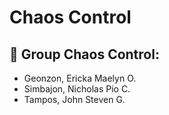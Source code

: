 # Chaos Control

## 📌 Group Chaos Control:
- Geonzon, Ericka Maelyn O.
- Simbajon, Nicholas Pio C.
- Tampos, John Steven G.
